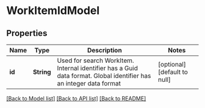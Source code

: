 # WorkItemIdModel
## Properties

| Name | Type | Description | Notes |
|------------ | ------------- | ------------- | -------------|
| **id** | **String** | Used for search WorkItem. Internal identifier has a Guid data format. Global identifier has an integer data format | [optional] [default to null] |

[[Back to Model list]](../README.md#documentation-for-models) [[Back to API list]](../README.md#documentation-for-api-endpoints) [[Back to README]](../README.md)

